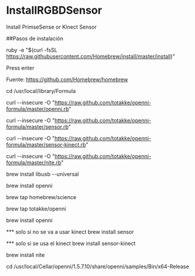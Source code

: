 # InstallRGBDSensor
Install PrimseSense or Kinect Sensor

##Pasos de instalación

ruby -e "$(curl -fsSL https://raw.githubusercontent.com/Homebrew/install/master/install)"

Press enter

Fuente: https://github.com/Homebrew/homebrew

cd /usr/local/library/Formula

curl --insecure -O "https://raw.github.com/totakke/openni-formula/master/openni.rb"

curl --insecure -O "https://raw.github.com/totakke/openni-formula/master/sensor.rb"

curl --insecure -O "https://raw.github.com/totakke/openni-formula/master/sensor-kinect.rb"

curl --insecure -O "https://raw.github.com/totakke/openni-formula/master/nite.rb"

brew install libusb --universal

brew install openni

brew tap homebrew/science

brew tap totakke/openni

brew install openni

*** solo si no se va a usar kinect brew install sensor

*** solo si se usa el kinect brew install sensor-kinect

brew install nite

cd /usr/local/Cellar/openni/1.5.7.10/share/openni/samples/Bin/x64-Release
